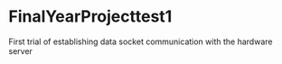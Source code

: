 # FinalYearProjecttest1
First trial of establishing data socket communication with the hardware server
